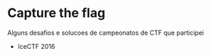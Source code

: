 # Capture the flag

Alguns desafios e solucoes de campeonatos de CTF que participei

  * IceCTF 2016
